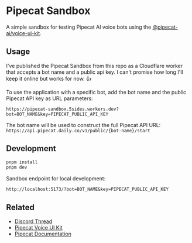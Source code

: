 # Pipecat Sandbox

A simple sandbox for testing Pipecat AI voice bots using the [@pipecat-ai/voice-ui-kit](https://github.com/pipecat-ai/voice-ui-kit).

## Usage

I've published the Pipecat Sandbox from this repo as a Cloudflare worker that accepts a bot name and a public api key. I can't promise how long I'll keep it online but works for now. 👍

To use the application with a specific bot, add the bot name and the public Pipecat API key as URL parameters:

```text
https://pipecat-sandbox.5sides.workers.dev?bot=BOT_NAME&key=PIPECAT_PUBLIC_API_KEY
```

The bot name will be used to construct the full Pipecat API URL: `https://api.pipecat.daily.co/v1/public/{bot-name}/start`

## Development

```bash
pnpm install
pnpm dev
```

Sandbox endpoint for local development:

```text
http://localhost:5173/?bot=BOT_NAME&key=PIPECAT_PUBLIC_API_KEY
```

## Related

- [Discord Thread](https://discord.com/channels/1239284677165056021/1260602628803395645/1403775704247697539)
- [Pipecat Voice UI Kit](https://github.com/pipecat-ai/voice-ui-kit)
- [Pipecat Documentation](https://pipecat.ai/)
